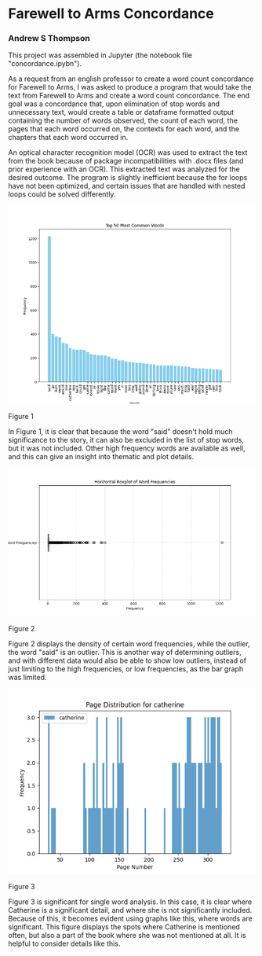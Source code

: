# Farewell to Arms Concordance
### Andrew S Thompson

This project was assembled in Jupyter (the notebook file "concordance.ipybn"). 

As a request from an english professor to create a word count concordance for Farewell to Arms, I was asked to produce a program that would take the text from Farewell to Arms and create a word count concordance. The end goal was a concordance that, upon elimination of stop words and unnecessary text, would create a table or dataframe formatted output containing the number of words observed, the count of each word, the pages that each word occurred on, the contexts for each word, and the chapters that each word occurred in. 

An optical character recognition model (OCR) was used to extract the text from the book because of package incompatibilities with .docx files (and prior experience with an OCR). This extracted text was analyzed for the desired outcome. The program is slightly inefficient because the for loops have not been optimized, and certain issues that are handled with nested loops could be solved differently. 

<p align="center">
<img src="./50_common_words.png" width="800">
</p>
Figure 1

In Figure 1, it is clear that because the word "said" doesn't hold much significance to the story, it can also be excluded in the list of stop words, but it was not included. Other high frequency words are available as well, and this can give an insight into thematic and plot details. 

<p align="center">
<img src="./boxplot_of_frequency.png" width="800">
</p>
Figure 2

Figure 2 displays the density of certain word frequencies, while the outlier, the word "said" is an outlier. This is another way of determining outliers, and with different data would also be able to show low outliers, instead of just limiting to the high frequencies, or low frequencies, as the bar graph was limited. 

<p align="center">
<img src="./cathering_pgdistribution.png" width="800">
</p>
Figure 3

Figure 3 is significant for single word analysis. In this case, it is clear where Catherine is a significant detail, and where she is not significantly included. Because of this, it becomes evident using graphs like this, where words are significant. This figure displays the spots where Catherine is mentioned often, but also a part of the book where she was not mentioned at all. It is helpful to consider details like this. 
